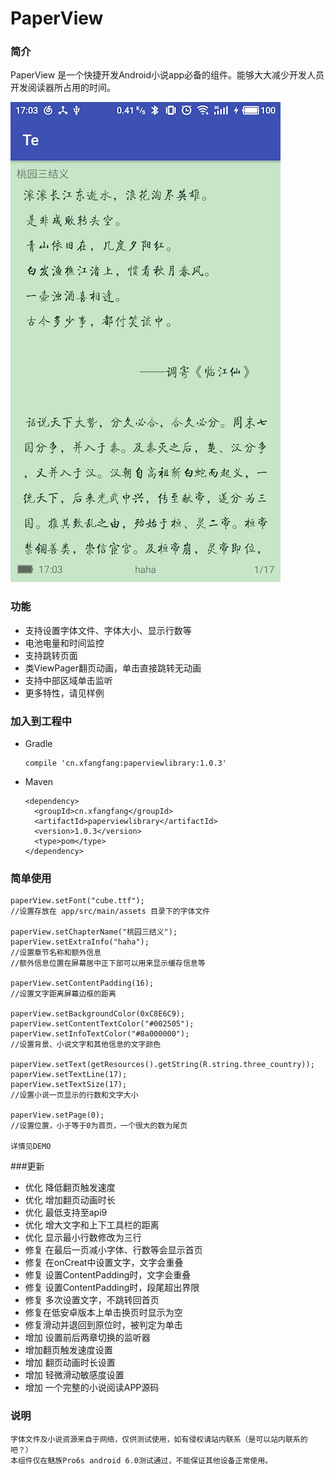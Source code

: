 # PaperView


### 简介

 PaperView 是一个快捷开发Android小说app必备的组件。能够大大减少开发人员开发阅读器所占用的时间。
 
 
 ![shot](https://github.com/xfangfang/PaperView/blob/master/readme/shots.jpg?raw=true)


### 功能

- 支持设置字体文件、字体大小、显示行数等
- 电池电量和时间监控
- 支持跳转页面
- 类ViewPager翻页动画，单击直接跳转无动画
- 支持中部区域单击监听
- 更多特性，请见样例

### 加入到工程中

- Gradle

      compile 'cn.xfangfang:paperviewlibrary:1.0.3'
      
- Maven

      <dependency>
        <groupId>cn.xfangfang</groupId>
        <artifactId>paperviewlibrary</artifactId>
        <version>1.0.3</version>
        <type>pom</type>
      </dependency>
  
  
### 简单使用

    paperView.setFont("cube.ttf");
    //设置存放在 app/src/main/assets 目录下的字体文件
    
    paperView.setChapterName("桃园三结义");
    paperView.setExtraInfo("haha");
    //设置章节名称和额外信息
    //额外信息位置在屏幕居中正下部可以用来显示缓存信息等
    
    paperView.setContentPadding(16);
    //设置文字距离屏幕边框的距离
    
    paperView.setBackgroundColor(0xC8E6C9);
    paperView.setContentTextColor("#002505");
    paperView.setInfoTextColor("#8a000000");
    //设置背景、小说文字和其他信息的文字颜色
    
    paperView.setText(getResources().getString(R.string.three_country));
    paperView.setTextLine(17);
    paperView.setTextSize(17);
    //设置小说一页显示的行数和文字大小

    paperView.setPage(0);
    //设置位置，小于等于0为首页，一个很大的数为尾页
    
    详情见DEMO
    
###更新

-  优化 降低翻页触发速度
-  优化 增加翻页动画时长
-  优化 最低支持至api9
-  优化 增大文字和上下工具栏的距离
-  优化 显示最小行数修改为三行
-  修复 在最后一页减小字体、行数等会显示首页
-  修复 在onCreat中设置文字，文字会重叠
-  修复 设置ContentPadding时，文字会重叠
-  修复 设置ContentPadding时，段尾超出界限
-  修复 多次设置文字，不跳转回首页
-  修复在低安卓版本上单击换页时显示为空
-  修复滑动并退回到原位时，被判定为单击
-  增加 设置前后两章切换的监听器
-  增加翻页触发速度设置
-  增加 翻页动画时长设置
-  增加 轻微滑动敏感度设置
-  增加 一个完整的小说阅读APP源码

### 说明
    字体文件及小说资源来自于网络，仅供测试使用，如有侵权请站内联系（是可以站内联系的吧？）
    本组件仅在魅族Pro6s android 6.0测试通过，不能保证其他设备正常使用。
    
    
